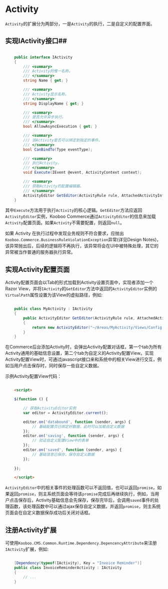 # Activity #

`Activity`的扩展分为两部分，一是`Activity`的执行，二是自定义的配置界面。

## 实现IActivity接口##

```csharp

    public interface IActivity
    {
        /// <summary>
        /// Activity的惟一名称。
        /// </summary>
        string Name { get; }

        /// <summary>
        /// Activity显示名称。
        /// </summary>
        string DisplayName { get; }

        /// <summary>
        /// 是否允许异步执行。
        /// </summary>
        bool AllowAsyncExecution { get; }

        /// <summary>
        /// 该Activity是否可以绑定到指定的事件。
        /// </summary>
        bool CanBindTo(Type eventType);

        /// <summary>
        /// 执行Activity。
        /// </summary>
        void Execute(IEvent @event, ActivityContext context);

        /// <summary>
        /// 获取Activity的配置编辑器。
        /// </summary>
        ActivityEditor GetEditor(ActivityRule rule, AttachedActivityInfo info);
    }

```

其中`Execute`方法用于执行`Activity`的核心逻辑。`GetEditor`方法应返回`ActivityEditor`实例，Kooboo Commerce通过`ActivityEditor`的信息来加载`Activity`配置页面。如果`Activity`不需要配置，则返回`null`。

如果 Activity 在执行过程中发现业务规则不符合要求，应抛出`Kooboo.Commerce.BusinessRuleViolationException`异常(详见Design Notes)，该异常抛出后，后续的逻辑将不再执行，该异常将会在UI中被特殊处理，其它的异常被当作普通的服务器执行异常。

## 实现Activity配置页面 ##

Activity配置页面会以Tab的形式加载到Activity设置页面中，实现者添加一个Razor View，并将`IActivity`的`GetEditor`方法中返回的`ActivityEditor`实例的`VirtualPath`属性设置为该View的虚拟路径，例如:

```csharp

	public class MyActivity : IActivity
	{
		public ActivityEditor GetEditor(ActivityRule rule, AttachedActivityInfo info)
        {
            return new ActivityEditor("~/Areas/MyActivity/Views/Config.cshtml");
        }
	}

```

在Commerce后台添加Activity时，会弹出Activity配置对话框，第一个tab为所有Activity通用的基础信息设置，第二个tab为自定义的Activity配置View。实现Activity配置View时，可通过javascript接口来和系统中的相关View进行交互，例如当用户点击保存时，同时保存一些自定义数据。

示例Activity配置View代码：

```html

	<script>

	$(function () {

		// 获取ActivityEditor实例
		var editor = ActivityEditor.current();

		editor.on('databound', function (sender, args) {
			// 基础配置页已绑定好数据，此时可以加载自定义数据
		});
		editor.on('saving', function (sender, args) {
			// 验证自定义配置View中的表单
		});
		editor.on('saved', function (sender, args) {
			// 基础信息已保存，保存自定义数据
		});
	
	});

	</script>

```

`ActivityEditor`中的相关事件的处理函数可以不返回值，也可以返回`promise`，如果返回`promise`，则主系统页面会等待该`promise`完成后再继续执行，例如，当用户点击保存后，Activity基础信息会先保存，保存完毕后，会调用`saved`事件的处理函数，该处理函数中可以通过ajax保存自定义数据，并返回`promise`，则主系统页面会在自定义数据保存成功后关闭对话框。

## 注册Activity扩展 ##

可使用`Kooboo.CMS.Common.Runtime.Dependency.DepencencyAttribute`来注册`IActivity`扩展，例如:

```csharp

    [Dependency(typeof(IActivity), Key = "Invoice Reminder")]
    public class InvoiceReminderActivity : IActivity
	{
		// ...
	}

```